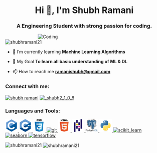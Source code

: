 <!-- ![Anurag's GitHub stats](https://github-readme-stats.vercel.app/api?username=shubhramani21&show_icons=true&hide=contribs,prs&cache_seconds=86400&theme=transparent) -->
<h1 align="center">Hi 👋, I'm Shubh Ramani</h1>
<h3 align="center">A Engineering Student with strong passion for coding.</h3>
<img align="right" alt="Coding" width='400' src="https://i.pinimg.com/originals/e4/26/70/e426702edf874b181aced1e2fa5c6cde.gif">

<p align="left"> <img src="https://komarev.com/ghpvc/?username=shubhramani21&label=Profile%20views&color=0e75b6&style=flat" alt="shubhramani21" /> </p>

- 🌱 I’m currently learning **Machine Learning Algorithms**

- 🎯 My Goal **To learn all basic understanding of ML & DL**

- 📫 How to reach me **ramanishubh@gmail.com**

<h3 align="left">Connect with me:</h3>
<p align="left">
<a href="https://linkedin.com/in/shubh ramani" target="blank"><img align="center" src="https://raw.githubusercontent.com/rahuldkjain/github-profile-readme-generator/master/src/images/icons/Social/linked-in-alt.svg" alt="shubh ramani" height="30" width="40" /></a>
<a href="https://instagram.com/_shubh2_1_0_8" target="blank"><img align="center" src="https://raw.githubusercontent.com/rahuldkjain/github-profile-readme-generator/master/src/images/icons/Social/instagram.svg" alt="_shubh2_1_0_8" height="30" width="40" /></a>
<!-- <a href="https://www.codechef.com/users/shubhramani" target="blank"><img align="center" src="https://cdn.jsdelivr.net/npm/simple-icons@3.1.0/icons/codechef.svg" alt="shubhramani" height="30" width="40" /></a> -->
</p>

<h3 align="left">Languages and Tools:</h3>
<p align="left"> <a href="https://www.cprogramming.com/" target="_blank" rel="noreferrer"> <img src="https://raw.githubusercontent.com/devicons/devicon/master/icons/c/c-original.svg" alt="c" width="40" height="40"/> </a> <a href="https://www.w3schools.com/cpp/" target="_blank" rel="noreferrer"> <img src="https://raw.githubusercontent.com/devicons/devicon/master/icons/cplusplus/cplusplus-original.svg" alt="cplusplus" width="40" height="40"/> </a> <a href="https://www.w3schools.com/css/" target="_blank" rel="noreferrer"> <img src="https://raw.githubusercontent.com/devicons/devicon/master/icons/css3/css3-original-wordmark.svg" alt="css3" width="40" height="40"/> </a> <a href="https://git-scm.com/" target="_blank" rel="noreferrer"> <img src="https://www.vectorlogo.zone/logos/git-scm/git-scm-icon.svg" alt="git" width="40" height="40"/> </a> <a href="https://www.w3.org/html/" target="_blank" rel="noreferrer"> <img src="https://raw.githubusercontent.com/devicons/devicon/master/icons/html5/html5-original-wordmark.svg" alt="html5" width="40" height="40"/> </a> <a href="https://pandas.pydata.org/" target="_blank" rel="noreferrer"> <img src="https://raw.githubusercontent.com/devicons/devicon/2ae2a900d2f041da66e950e4d48052658d850630/icons/pandas/pandas-original.svg" alt="pandas" width="40" height="40"/> </a> <a href="https://www.postgresql.org" target="_blank" rel="noreferrer"> <img src="https://raw.githubusercontent.com/devicons/devicon/master/icons/postgresql/postgresql-original-wordmark.svg" alt="postgresql" width="40" height="40"/> </a> <a href="https://www.python.org" target="_blank" rel="noreferrer"> <img src="https://raw.githubusercontent.com/devicons/devicon/master/icons/python/python-original.svg" alt="python" width="40" height="40"/> </a> <a href="https://scikit-learn.org/" target="_blank" rel="noreferrer"> <img src="https://upload.wikimedia.org/wikipedia/commons/0/05/Scikit_learn_logo_small.svg" alt="scikit_learn" width="40" height="40"/> </a> <a href="https://seaborn.pydata.org/" target="_blank" rel="noreferrer"> <img src="https://seaborn.pydata.org/_images/logo-mark-lightbg.svg" alt="seaborn" width="40" height="40"/> </a> <a href="https://www.tensorflow.org" target="_blank" rel="noreferrer"> <img src="https://www.vectorlogo.zone/logos/tensorflow/tensorflow-icon.svg" alt="tensorflow" width="40" height="40"/> </a> </p>

<p><img align="left" src="https://github-readme-stats.vercel.app/api/top-langs?username=shubhramani21&show_icons=true&locale=en&layout=compact" alt="shubhramani21" /></p>

<p>&nbsp;<img align="center" src="https://github-readme-stats.vercel.app/api?username=shubhramani21&show_icons=true&hide=contribs,prs&cache_seconds=86400&theme=transparent" alt="shubhramani21" /></p>
